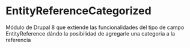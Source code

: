 # EntityReferenceCategorized
Módulo de Drupal 8 que extiende las funcionalidades del tipo de campo EntityReference dándo la posibilidad de agregarle una categoria a la referencia 

